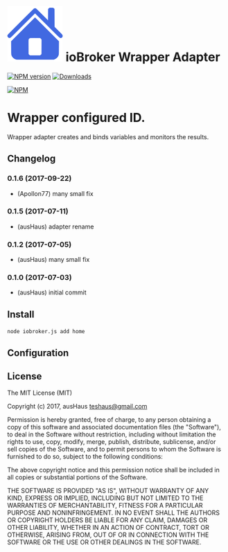 ![Logo](admin/wrapper.png)
ioBroker Wrapper Adapter
==============
[![NPM version](http://img.shields.io/npm/v/iobroker.wrapper.svg)](https://www.npmjs.com/package/iobroker.wrapper)
[![Downloads](https://img.shields.io/npm/dm/iobroker.wrapper.svg)](https://www.npmjs.com/package/iobroker.wrapper)

[![NPM](https://nodei.co/npm/iobroker.wrapper.png?downloads=true)](https://nodei.co/npm/iobroker.wrapper/)

# Wrapper configured ID.

Wrapper adapter creates and binds variables and monitors the results.

## Changelog
### 0.1.6 (2017-09-22)
* (Apollon77) many small fix

### 0.1.5 (2017-07-11)
* (ausHaus) adapter rename

### 0.1.2 (2017-07-05)
* (ausHaus) many small fix

### 0.1.0 (2017-07-03)
* (ausHaus) initial commit

## Install

```node iobroker.js add home```

## Configuration

## License

The MIT License (MIT)

Copyright (c) 2017, ausHaus <teshaus@gmail.com>

Permission is hereby granted, free of charge, to any person obtaining a copy
of this software and associated documentation files (the "Software"), to deal
in the Software without restriction, including without limitation the rights
to use, copy, modify, merge, publish, distribute, sublicense, and/or sell
copies of the Software, and to permit persons to whom the Software is
furnished to do so, subject to the following conditions:

The above copyright notice and this permission notice shall be included in
all copies or substantial portions of the Software.

THE SOFTWARE IS PROVIDED "AS IS", WITHOUT WARRANTY OF ANY KIND, EXPRESS OR
IMPLIED, INCLUDING BUT NOT LIMITED TO THE WARRANTIES OF MERCHANTABILITY,
FITNESS FOR A PARTICULAR PURPOSE AND NONINFRINGEMENT. IN NO EVENT SHALL THE
AUTHORS OR COPYRIGHT HOLDERS BE LIABLE FOR ANY CLAIM, DAMAGES OR OTHER
LIABILITY, WHETHER IN AN ACTION OF CONTRACT, TORT OR OTHERWISE, ARISING FROM,
OUT OF OR IN CONNECTION WITH THE SOFTWARE OR THE USE OR OTHER DEALINGS IN
THE SOFTWARE.
